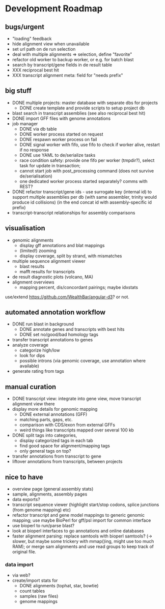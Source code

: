 # Development Roadmap 

## bugs/urgent

- "loading" feedback 
- hide alignment view when unavailable
- set url path on de run selection
- deal with multiple alignments => selection, define "favorite"
- refactor old worker to backup worker, or e.g. for batch blast
- search by transcript/gene fields in de result table
- XXX reciprocal best hit
- XXX transcript alignment meta: field for "needs prefix"

## big stuff

- DONE multiple projects: master database with separate dbs for projects
  - DONE create template and provide scripts to setup project db
- blast search in transcript assemblies (see also reciprocal best hit)
- DONE import GFF files with genome annotations
- job manager
  * DONE via db table
  * DONE worker process started on request
  * DONE respawn worker process on fail
  * DONE signal worker with fifo, use fifo to check if worker alive, restart if no response
  * DONE use YAML to de/serialize tasks
  * race condition safety: provide one fifo per worker (tmpdir?), select task for update in transaction; 
  * cannot start job with post_processing command (does not survive de/serialisation)
  * one dedicated worker process started separately? comms with REST?
- DONE refactor transcript/gene ids - use surrogate key (internal id) to support multiple assemblies per db (with same assembler, trinity would produce id collisions) (in the end concat id with assembly-specific id prefix)
- transcript-transcript relationships for assembly comparisons

## visualisation

- genomic alignments
  - display gff annotations and blat mappings
  - (limited!) zooming
  - display coverage, split by strand, with mismatches
- multiple sequence alignment viewer
  - blast results
  - mafft results for transcripts
- de result diagnostic plots (volcano, MA)
- alignment overviews
  * mapping percent, dis/concordant pairings; maybe idxstats

use/extend https://github.com/WealthBar/angular-d3? or not.

## automated annotation workflow

- DONE run blast in background
  * DONE annotate genes and transcripts with best hits
  * DONE set no/good/bad homology tags
- transfer transcript annotations to genes
- analyze coverage
  * categorize high/low
  * look for dips
  * possible introns (via genomic coverage, use annotation where available)
- generate rating from tags

## manual curation

- DONE transcript view: integrate into gene view, move transcript alignment view there
- display more details for genomic mapping
  - DONE external annotations (GFF)
  - matching parts, gaps, etc.
  - comparison with CDS/exon from external GFFs
  - weird things like transcripts mapped over several 100 kb
- DONE split tags into categories, 
  - display categorized tags in each tab
  - find good space for alignment/mapping tags
  - only general tags on top?
- transfer annotations from transcript to gene
- liftover annotations from transcripts, between projects

## nice to have

- overview page (general assembly stats)
- sample, alignments, assembly pages
- data exports?
- transcript sequence viewer (highlight start/stop codons, splice junctions (from genome mapping) etc)
- refactor transcript and gene model mappings to generic genomic mapping; use maybe BioPerl for gff/psl import for common interface
- use bioperl to run/parse blast?
- look at bioperl interfaces to go annotations and online databases
- faster alignment parsing: replace samtools with bioperl samtools? (-> slower, but maybe some trickery with mmap()ing, might use too much RAM); or merge sam alignments and use read groups to keep track of original file.

### data import

- via web?
- create/import stats for 
  - DONE alignments (tophat, star, bowtie)
  - count tables
  - samples (raw files)
  - genome mappings
